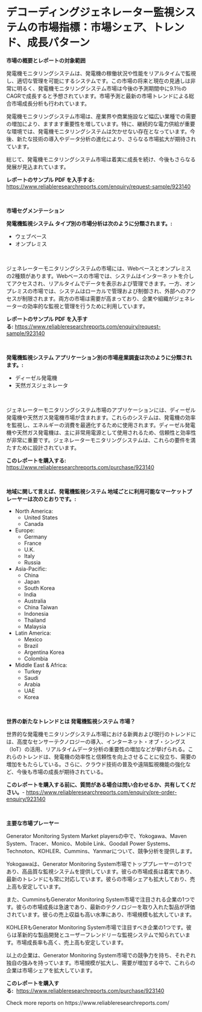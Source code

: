 <p><h1>デコーディングジェネレーター監視システムの市場指標：市場シェア、トレンド、成長パターン</h1></p><p><strong>市場の概要とレポートの対象範囲</strong></p>
<p><p>発電機モニタリングシステムは、発電機の稼働状況や性能をリアルタイムで監視し、適切な管理を可能にするシステムです。この市場の将来と現在の見通しは非常に明るく、発電機モニタリングシステム市場は今後の予測期間中に9.1％のCAGRで成長すると予想されています。市場予測と最新の市場トレンドによる総合市場成長分析も行われています。</p><p>発電機モニタリングシステム市場は、産業界や商業施設など幅広い業種での需要の増加により、ますます重要性を増しています。特に、継続的な電力供給が重要な環境では、発電機モニタリングシステムは欠かせない存在となっています。今後、新たな技術の導入やデータ分析の進化により、さらなる市場拡大が期待されています。</p><p>総じて、発電機モニタリングシステム市場は着実に成長を続け、今後もさらなる発展が見込まれています。</p></p>
<p><strong>レポートのサンプル PDF を入手する:</strong> <a href="https://www.reliableresearchreports.com/enquiry/request-sample/923140">https://www.reliableresearchreports.com/enquiry/request-sample/923140</a></p>
<p>&nbsp;</p>
<p><strong>市場セグメンテーション</strong></p>
<p><strong>発電機監視システム タイプ別の市場分析は次のように分類されます。:</strong></p>
<p><ul><li>ウェブベース</li><li>オンプレミス</li></ul></p>
<p>&nbsp;</p>
<p><p>ジェネレーターモニタリングシステムの市場には、Webベースとオンプレミスの2種類があります。Webベースの市場では、システムはインターネットを介してアクセスされ、リアルタイムでデータを表示および管理できます。一方、オンプレミスの市場では、システムはローカルで管理および制御され、外部へのアクセスが制限されます。両方の市場は需要が高まっており、企業や組織がジェネレーターの効率的な監視と管理を行うために利用しています。</p></p>
<p><strong>レポートのサンプル PDF を入手する:</strong>&nbsp;<a href="https://www.reliableresearchreports.com/enquiry/request-sample/923140">https://www.reliableresearchreports.com/enquiry/request-sample/923140</a></p>
<p>&nbsp;</p>
<p><strong> 発電機監視システム アプリケーション別の市場産業調査は次のように分類されます。:</strong></p>
<p><ul><li>ディーゼル発電機</li><li>天然ガスジェネレータ</li></ul></p>
<p>&nbsp;</p>
<p><p>ジェネレーターモニタリングシステム市場のアプリケーションには、ディーゼル発電機や天然ガス発電機市場が含まれます。これらのシステムは、発電機の効率を監視し、エネルギーの消費を最適化するために使用されます。ディーゼル発電機や天然ガス発電機は、主に非常用電源として使用されるため、信頼性と効率性が非常に重要です。ジェネレーターモニタリングシステムは、これらの要件を満たすために設計されています。</p></p>
<p><strong>このレポートを購入する:</strong>&nbsp; <a href="https://www.reliableresearchreports.com/purchase/923140">https://www.reliableresearchreports.com/purchase/923140</a></p>
<p>&nbsp;</p>
<p><strong>地域に関して言えば、発電機監視システム 地域ごとに利用可能なマーケットプレーヤーは次のとおりです。:</strong></p>
<p><ul>
    <li>
        North America:
        <ul>
            <li>United States</li>
            <li>Canada</li>
        </ul>
    </li>
    <li>
        Europe:
        <ul>
            <li>Germany</li>
            <li>France</li>
            <li>U.K.</li>
            <li>Italy</li>
            <li>Russia</li>
        </ul>
    </li>
    <li>
        Asia-Pacific:
        <ul>
            <li>China</li>
            <li>Japan</li>
            <li>South Korea</li>
            <li>India</li>
            <li>Australia</li>
            <li>China Taiwan</li>
            <li>Indonesia</li>
            <li>Thailand</li>
            <li>Malaysia</li>
        </ul>
    </li>
    <li>
        Latin America:
        <ul>
            <li>Mexico</li>
            <li>Brazil</li>
            <li>Argentina Korea</li>
            <li>Colombia</li>
        </ul>
    </li>
    <li>
        Middle East & Africa:
        <ul>
            <li>Turkey</li>
            <li>Saudi</li>
            <li>Arabia</li>
            <li>UAE</li>
            <li>Korea</li>
        </ul>
    </li>
    </ul></p>
<p>&nbsp;</p>
<p><strong>世界の新たなトレンドとは 発電機監視システム 市場？</strong></p>
<p><p>世界的な発電機モニタリングシステム市場における新興および現行のトレンドには、高度なセンサーテクノロジーの導入、インターネット・オブ・シングス（IoT）の活用、リアルタイムデータ分析の重要性の増加などが挙げられる。これらのトレンドは、発電機の効率性と信頼性を向上させることに役立ち、需要の増加をもたらしている。さらに、クラウド技術の普及や遠隔監視機能の強化など、今後も市場の成長が期待されている。</p></p>
<p><strong>このレポートを購入する前に、質問がある場合は問い合わせるか、共有してください。</strong>- <a href="https://www.reliableresearchreports.com/enquiry/pre-order-enquiry/923140">https://www.reliableresearchreports.com/enquiry/pre-order-enquiry/923140</a></p>
<p>&nbsp;</p>
<p><strong>主要な市場プレーヤー</strong></p>
<p><p>Generator Monitoring System Market playersの中で、Yokogawa、Maven System、Tracer、Monico、Mobile Link、Goodall Power Systems、Technoton、KOHLER、Cummins、Yanmarについて、競争分析を提供します。</p><p>Yokogawaは、Generator Monitoring System市場でトッププレーヤーの1つであり、高品質な監視システムを提供しています。彼らの市場成長は着実であり、最新のトレンドにも常に対応しています。彼らの市場シェアも拡大しており、売上高も安定しています。</p><p>また、CumminsもGenerator Monitoring System市場で注目される企業の1つです。彼らの市場成長は急速であり、最新のテクノロジーを取り入れた製品が評価されています。彼らの売上収益も高い水準にあり、市場規模も拡大しています。</p><p>KOHLERもGenerator Monitoring System市場で注目すべき企業の1つです。彼らは革新的な製品開発とユーザーフレンドリーな監視システムで知られています。市場成長率も高く、売上高も安定しています。</p><p>以上の企業は、Generator Monitoring System市場での競争力を持ち、それぞれ独自の強みを持っています。市場規模が拡大し、需要が増加する中で、これらの企業は市場シェアを拡大しています。</p></p>
<p><strong>このレポートを購入する:</strong>&nbsp;&nbsp;<a href="https://www.reliableresearchreports.com/purchase/923140">https://www.reliableresearchreports.com/purchase/923140</a></p>
<p>Check more reports on https://www.reliableresearchreports.com/</p>